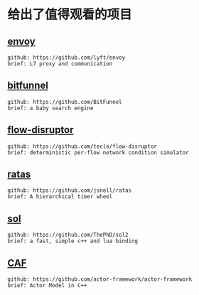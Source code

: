 # 给出了值得观看的项目

## [envoy](https://lyft.github.io/envoy/docs/index.html)
```
github: https://github.com/lyft/envoy
brief: L7 proxy and communication
```

## [bitfunnel](http://bitfunnel.org/)
```
github: https://github.com/BitFunnel
brief: a baby search engine
```

## [flow-disruptor](https://github.com/teclo/flow-disruptor)
```
github: https://github.com/teclo/flow-disruptor
brief: deterministic per-flow network condition simulator
```

## [ratas](https://github.com/jsnell/ratas)
```
github: https://github.com/jsnell/ratas
brief: A hierarchical timer wheel
```

## [sol](http://sol2.readthedocs.io/en/stable/)
```
github: https://github.com/ThePhD/sol2
brief: a fast, simple c++ and lua binding
```

## [CAF](https://actor-framework.org/)
```
github: https://github.com/actor-framework/actor-framework
brief: Actor Model in C++
```
